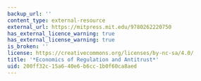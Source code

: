 ```yaml
---
backup_url: ''
content_type: external-resource
external_url: https://mitpress.mit.edu/9780262220750
has_external_licence_warning: true
has_external_license_warning: true
is_broken: ''
license: https://creativecommons.org/licenses/by-nc-sa/4.0/
title: '*Economics of Regulation and Antitrust*'
uid: 200ff32c-15a6-40e6-b6cc-1b0f60ca8aed
---
```

